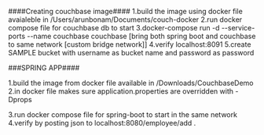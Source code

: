 ####Creating couchbase image####
1.build the image using docker file avaialeble in /Users/arunbonam/Documents/couch-docker
2.run docker compose file for couchbase db to start 
3.docker-compose run -d --service-ports --name couchbase couchbase [bring both spring boot and couchbase to same network [custom bridge network]]
4.verify localhost:8091
5.create SAMPLE bucket with username as bucket name and password as password




###SPRING APP####

1.build the image from docker file available in /Downloads/CouchbaseDemo
2.in docker file makes sure application.properties are overridden with -Dprops

3.run docker compose file for spring-boot to start in the same network
4.verify by posting json to localhost:8080/employee/add .




 
